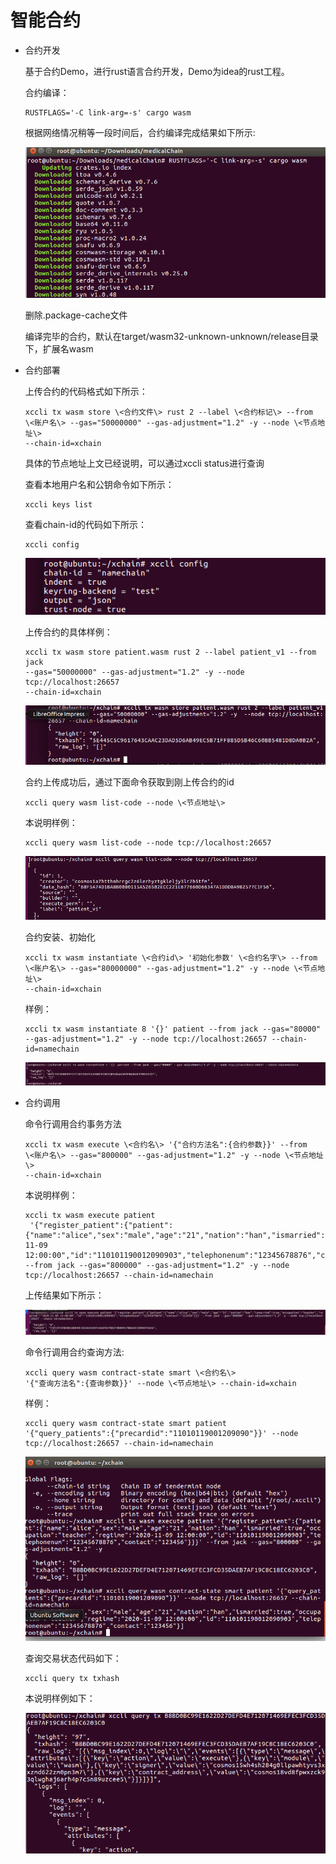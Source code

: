 # 智能合约

- 合约开发

  基于合约Demo，进行rust语言合约开发，Demo为idea的rust工程。

  合约编译：

  ```
  RUSTFLAGS='-C link-arg=-s' cargo wasm
  ```

  根据网络情况稍等一段时间后，合约编译完成结果如下所示:

  ![](contract1.png)

  删除.package-cache文件

  编译完毕的合约，默认在target/wasm32-unknown-unknown/release目录下，扩展名wasm

- 合约部署

  上传合约的代码格式如下所示：

  ```
  xccli tx wasm store \<合约文件\> rust 2 --label \<合约标记\> --from
  \<账户名\> --gas="50000000" --gas-adjustment="1.2" -y --node \<节点地址\>
  --chain-id=xchain
  ```

  具体的节点地址上文已经说明，可以通过xccli status进行查询

  查看本地用户名和公钥命令如下所示：

  ```
  xccli keys list
  ```

  查看chain-id的代码如下所示：

  ```
  xccli config
  ```

  ![](contract2.png)

  上传合约的具体样例：

  ```
  xccli tx wasm store patient.wasm rust 2 --label patient_v1 --from jack
  --gas="50000000" --gas-adjustment="1.2" -y --node tcp://localhost:26657
  --chain-id=xchain
  ```

  ![](contract3.png)

  合约上传成功后，通过下面命令获取到刚上传合约的id

  ```
  xccli query wasm list-code --node \<节点地址\>
  ```

  本说明样例：

  ```
  xccli query wasm list-code --node tcp://localhost:26657
  ```

  ![](contract4.png)

  合约安装、初始化

  ```
  xccli tx wasm instantiate \<合约id\> '初始化参数' \<合约名字\> --from
  \<账户名\> --gas="80000000" --gas-adjustment="1.2" -y --node \<节点地址\>
  --chain-id=xchain
  ```

  样例：

  ```
  xccli tx wasm instantiate 8 '{}' patient --from jack --gas="80000"
  --gas-adjustment="1.2" -y --node tcp://localhost:26657 --chain-id=namechain
  ```

  ![](contract5.png)

- 合约调用

  命令行调用合约事务方法

  ```
  xccli tx wasm execute \<合约名\> '{"合约方法名":{合约参数}}' --from
  \<账户名\> --gas="800000" --gas-adjustment="1.2" -y --node \<节点地址\>
  --chain-id=xchain
  ```

  本说明样例：

  ```
  xccli tx wasm execute patient
   '{"register_patient":{"patient":{"name":"alice","sex":"male","age":"21","nation":"han","ismarried":true,"occupation":"teacher","regtime":"2020-11-09
  12:00:00","id":"110101190012090903","telephonenum":"12345678876","contact":"123456"}}}'
  --from jack --gas="800000" --gas-adjustment="1.2" -y --node
  tcp://localhost:26657 --chain-id=namechain
  ```

  上传结果如下所示：

  ![](contract6.png)

  命令行调用合约查询方法:

  ```
  xccli query wasm contract-state smart \<合约名\>
  '{"查询方法名":{查询参数}}' --node \<节点地址\> --chain-id=xchain
  ```

  样例：

  ```
  xccli query wasm contract-state smart patient
  '{"query_patients":{"precardid":"11010119001209090"}}' --node
  tcp://localhost:26657 --chain-id=namechain
  ```

  ![](contract7.png)

  查询交易状态代码如下：

  ```
  xccli query tx txhash
  ```

  本说明样例如下：

  ![](contract8.png)

